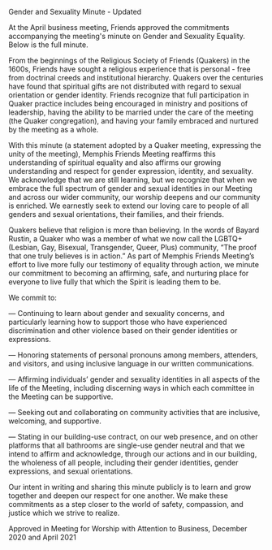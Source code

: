 Gender and Sexuality Minute - Updated

At the April business meeting, Friends approved the commitments accompanying the meeting's minute on Gender and Sexuality Equality. Below is the full minute.

From the beginnings of the Religious Society of Friends (Quakers) in the 1600s, Friends have sought a religious experience that is personal - free from doctrinal creeds and institutional hierarchy. Quakers over the centuries have found that spiritual gifts are not distributed with regard to sexual orientation or gender identity. Friends recognize that full participation in Quaker practice includes being encouraged in ministry and positions of leadership, having the ability to be married under the care of the meeting (the Quaker congregation), and having your family embraced and nurtured by the meeting as a whole. 

With this minute (a statement adopted by a Quaker meeting, expressing the unity of the meeting), Memphis Friends Meeting reaffirms this understanding of spiritual equality and also affirms our growing understanding and respect for gender expression, identity, and sexuality. We acknowledge that we are still learning, but we recognize that when we embrace the full spectrum of gender and sexual identities in our Meeting and across our wider community, our worship deepens and our community is enriched. We earnestly seek to extend our loving care to people of all genders and sexual orientations, their families, and their friends. 

Quakers believe that religion is more than believing. In the words of Bayard Rustin, a Quaker who was a member of what we now call the LGBTQ+ (Lesbian, Gay, Bisexual, Transgender, Queer, Plus) community, “The proof that one truly believes is in action.” As part of Memphis Friends Meeting’s effort to live more fully our testimony of equality through action, we minute our commitment to becoming an affirming, safe, and nurturing place for everyone to live fully that which the Spirit is leading them to be. 

We commit to:

— Continuing to learn about gender and sexuality concerns, and particularly learning how to support those who have experienced discrimination and other violence based on their gender identities or expressions.

— Honoring statements of personal pronouns among members, attenders, and visitors, and using inclusive language in our written communications. 

— Affirming individuals’ gender and sexuality identities in all aspects of the life of the Meeting, including discerning ways in which each committee in the Meeting can be supportive. 

— Seeking out and collaborating on community activities that are inclusive, welcoming, and supportive. 

— Stating in our building-use contract, on our web presence, and on other platforms that all bathrooms are single-use gender neutral and that we intend to affirm and acknowledge, through our actions and in our building, the wholeness of all people, including their gender identities, gender expressions, and sexual orientations.

Our intent in writing and sharing this minute publicly is to learn and grow together and deepen our respect for one another. We make these commitments as a step closer to the world of safety, compassion, and justice which we strive to realize. 

Approved in Meeting for Worship with Attention to Business, December 2020 and April 2021

